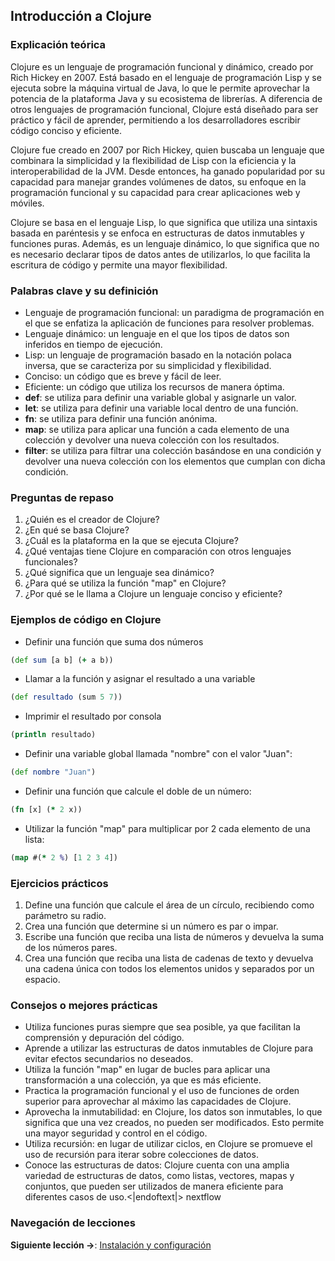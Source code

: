 
## Introducción a Clojure

### Explicación teórica
Clojure es un lenguaje de programación funcional y dinámico, creado por Rich Hickey en 2007. Está basado en el lenguaje de programación Lisp y se ejecuta sobre la máquina virtual de Java, lo que le permite aprovechar la potencia de la plataforma Java y su ecosistema de librerías. A diferencia de otros lenguajes de programación funcional, Clojure está diseñado para ser práctico y fácil de aprender, permitiendo a los desarrolladores escribir código conciso y eficiente.

Clojure fue creado en 2007 por Rich Hickey, quien buscaba un lenguaje que combinara la simplicidad y la flexibilidad de Lisp con la eficiencia y la interoperabilidad de la JVM. Desde entonces, ha ganado popularidad por su capacidad para manejar grandes volúmenes de datos, su enfoque en la programación funcional y su capacidad para crear aplicaciones web y móviles.

Clojure se basa en el lenguaje Lisp, lo que significa que utiliza una sintaxis basada en paréntesis y se enfoca en estructuras de datos inmutables y funciones puras. Además, es un lenguaje dinámico, lo que significa que no es necesario declarar tipos de datos antes de utilizarlos, lo que facilita la escritura de código y permite una mayor flexibilidad.

### Palabras clave y su definición
- Lenguaje de programación funcional: un paradigma de programación en el que se enfatiza la aplicación de funciones para resolver problemas.
- Lenguaje dinámico: un lenguaje en el que los tipos de datos son inferidos en tiempo de ejecución.
- Lisp: un lenguaje de programación basado en la notación polaca inversa, que se caracteriza por su simplicidad y flexibilidad.
- Conciso: un código que es breve y fácil de leer.
- Eficiente: un código que utiliza los recursos de manera óptima.
- **def**: se utiliza para definir una variable global y asignarle un valor.
- **let**: se utiliza para definir una variable local dentro de una función.
- **fn**: se utiliza para definir una función anónima.
- **map**: se utiliza para aplicar una función a cada elemento de una colección y devolver una nueva colección con los resultados.
- **filter**: se utiliza para filtrar una colección basándose en una condición y devolver una nueva colección con los elementos que cumplan con dicha condición.

### Preguntas de repaso
1. ¿Quién es el creador de Clojure?
2. ¿En qué se basa Clojure?
3. ¿Cuál es la plataforma en la que se ejecuta Clojure?
4. ¿Qué ventajas tiene Clojure en comparación con otros lenguajes funcionales?
5. ¿Qué significa que un lenguaje sea dinámico?
6. ¿Para qué se utiliza la función "map" en Clojure?
7. ¿Por qué se le llama a Clojure un lenguaje conciso y eficiente?

### Ejemplos de código en Clojure
- Definir una función que suma dos números
```clojure
(def sum [a b] (+ a b))
```
- Llamar a la función y asignar el resultado a una variable
```clojure
(def resultado (sum 5 7))
```
- Imprimir el resultado por consola
```clojure
(println resultado)
```

- Definir una variable global llamada "nombre" con el valor "Juan": 
```clojure
(def nombre "Juan")
```
- Definir una función que calcule el doble de un número:
```clojure
(fn [x] (* 2 x))
```
- Utilizar la función "map" para multiplicar por 2 cada elemento de una lista:
```clojure
(map #(* 2 %) [1 2 3 4])
```

### Ejercicios prácticos
1. Define una función que calcule el área de un círculo, recibiendo como parámetro su radio.
2. Crea una función que determine si un número es par o impar.
3. Escribe una función que reciba una lista de números y devuelva la suma de los números pares.
4. Crea una función que reciba una lista de cadenas de texto y devuelva una cadena única con todos los elementos unidos y separados por un espacio.

### Consejos o mejores prácticas
- Utiliza funciones puras siempre que sea posible, ya que facilitan la comprensión y depuración del código.
- Aprende a utilizar las estructuras de datos inmutables de Clojure para evitar efectos secundarios no deseados.
- Utiliza la función "map" en lugar de bucles para aplicar una transformación a una colección, ya que es más eficiente.
- Practica la programación funcional y el uso de funciones de orden superior para aprovechar al máximo las capacidades de Clojure.
- Aprovecha la inmutabilidad: en Clojure, los datos son inmutables, lo que significa que una vez creados, no pueden ser modificados. Esto permite una mayor seguridad y control en el código.
- Utiliza recursión: en lugar de utilizar ciclos, en Clojure se promueve el uso de recursión para iterar sobre colecciones de datos.
- Conoce las estructuras de datos: Clojure cuenta con una amplia variedad de estructuras de datos, como listas, vectores, mapas y conjuntos, que pueden ser utilizados de manera eficiente para diferentes casos de uso.<|endoftext|> nextflow

### Navegación de lecciones

**Siguiente lección ->**: [Instalación y configuración](instalacion_y_configuracion.md)
